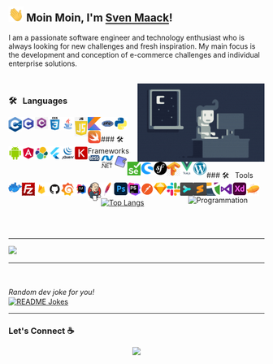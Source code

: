 
## <img src="https://github.com/ABSphreak/ABSphreak/blob/master/gifs/Hi.gif" width="30px"> Moin Moin, I'm <a href="https://github.com/pmSven" target="_blank">Sven Maack</a>! 

I am a passionate software engineer and technology enthusiast who is always looking for new challenges and fresh inspiration.
My main focus is the development and conception of e-commerce challenges and individual enterprise solutions.

<!--### 👨🏻‍💻 &nbsp;About Me-->

<br/>

<img alt="Night Coding" width="250px" src="https://raw.githubusercontent.com/AVS1508/AVS1508/master/assets/Night-Coding.gif" align="right"/>


### 🛠 &nbsp; Languages

<img align="left" alt="C++" width="26px" src="./logos/languages/c%2B%2B.png" />
<img align="left" alt="C" width="26px" src="./logos/languages/c.png" />
<img align="left" alt="C#" width="26px" src="./logos/languages/csharp.jpg" />
<img align="left" alt="CSS" width="26px" src="./logos/languages/css.png" />
<img align="left" alt="JAVA" width="26px" src="./logos/languages/java.png" />
<img align="left" alt="Javascript" width="26px" src="./logos/languages/javascript.jpeg" />
<img align="left" alt="Kotlin" width="26px" src="./logos/languages/kotlin.png" />
<img align="left" alt="PHP" width="26px" src="./logos/languages/php.png" />
<img align="left" alt="Python" width="26px" src="./logos/languages/python.png" />
<img align="left" alt="Swift" width="26px" src="./logos/languages/swift.webp" />


<br />
<br />
### 🛠 &nbsp; Frameworks

<img align="left" alt="Android" width="26px" src="./logos/frameworks/android.png" />
<img align="left" alt="Angular" width="26px" src="./logos/frameworks/angular.png" />
<img align="left" alt="ElasticSearch" width="26px" src="./logos/frameworks/es.webp" />
<img align="left" alt="Flutter" width="26px" src="./logos/frameworks/flutter.png" />
<img align="left" alt="JQuery" width="26px" src="./logos/frameworks/jquery.png" />
<img align="left" alt="Keras" width="26px" src="./logos/frameworks/keras.png" />
<img align="left" alt="LESS" width="26px" src="./logos/frameworks/less.png" />
<img align="left" alt="NET" width="26px" src="./logos/frameworks/net.png" />
<img align="left" alt="PHP UNIT" width="26px" src="./logos/frameworks/phpunit.jpeg" />
<img align="left" alt="Selenium" width="26px" src="./logos/frameworks/selenium.png" />
<img align="left" alt="Shopware" width="26px" src="./logos/frameworks/shopware.webp" />
<img align="left" alt="Symfony" width="26px" src="./logos/frameworks/symfony.png" />
<img align="left" alt="Tensaflow" width="26px" src="./logos/frameworks/tensaflow.jpg" />
<img align="left" alt="VueJs" width="26px" src="./logos/frameworks/vuejs.png" />
<img align="left" alt="WordPress" width="26px" src="./logos/frameworks/wordpress.png" />

<br />
<br />
### 🛠 &nbsp; Tools

<img align="left" alt="Docker" width="26px" src="./logos/tools/docker.png" />
<img align="left" alt="FileZilla" width="26px" src="./logos/tools/filezilla.jpeg" />
<img align="left" alt="Firebase" width="26px" src="./logos/tools/firebase.webp" />
<img align="left" alt="Github" width="26px" src="./logos/tools/github.png" />
<img align="left" alt="Grafana" width="26px" src="./logos/tools/grafana.png" />
<img align="left" alt="IntelliJ" width="26px" src="./logos/tools/intelloj.jpeg" />
<img align="left" alt="Jenkins" width="26px" src="./logos/tools/jenkins.png" />
<img align="left" alt="JMeter" width="26px" src="./logos/tools/jmeter.png" />
<img align="left" alt="Photoshop" width="26px" src="./logos/tools/photoshop.png" />
<img align="left" alt="PhpStorm" width="26px" src="./logos/tools/phpstorm.png" />
<img align="left" alt="Postman" width="26px" src="./logos/tools/postman.png" />
<img align="left" alt="Sketch" width="26px" src="./logos/tools/sketch.png" />
<img align="left" alt="Slack" width="26px" src="./logos/tools/slack.png" />
<img align="left" alt="Sublime Merge" width="26px" src="./logos/tools/sublime-merge.png" />
<img align="left" alt="Sublime" width="26px" src="./logos/tools/sublime.png" />
<img align="left" alt="Tideways" width="26px" src="./logos/tools/tideways.jpeg" />
<img align="left" alt="Visual Studio" width="26px" src="./logos/tools/visual-studio.png" />
<img align="left" alt="Adobe XD" width="26px" src="./logos/tools/xd.png" />
<img align="left" alt="Zeplin" width="26px" src="./logos/tools/zeplin.png" />



<br />
<br />

<img align="right" src="https://i.giphy.com/media/LmNwrBhejkK9EFP504/200w.webp" alt="Programmation" width="150"/>

[![Top Langs](https://github-readme-stats.vercel.app/api/top-langs/?username=pmsven&layout=compact&theme=tokyonight)](https://github.com/pmsven/github-readme-stats)


<br />
<br />

---

<img src="https://wakatime.com/share/@097fa0e5-d0f8-4197-ac87-a90263a8d46a/426fbf28-92f2-47bd-a3ee-15f474283ec4.png" />

---

</br>
</br>
<i>Random dev joke for you!</i><br>
<a href="https://readme-jokes.vercel.app"><img align="center" src="https://readme-jokes.vercel.app/api?bgColor=%23073b4c&textColor=%2306d6a0&aColor=%2306d6a0&borderColor=%2306d6a0" alt="README Jokes"></a>

---

### Let's Connect :coffee:

<p align="center">
<a href="mailto:sven.maack@pmagentur.com"><img src="https://img.shields.io/badge/-sven.maack@pmagentur.com-D14836?style=flat&logo=Gmail&logoColor=white"/></a>
</p>

<!--
**pmSven/pmSven** is a ✨ _special_ ✨ repository because its `README.md` (this file) appears on your GitHub profile.

